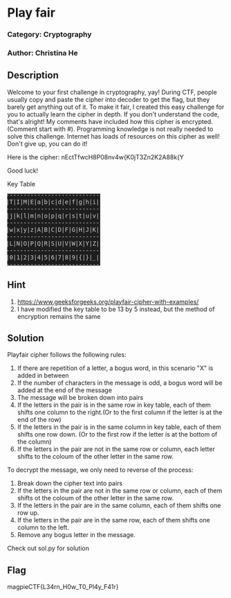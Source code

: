 # Play fair
### Category: Cryptography
### Author: Christina He

## Description
Welcome to your first challenge in cryptography, yay! During CTF, people usually copy and paste the cipher into decoder to get the flag, but they barely get anything out of it. To make it fair, I created this easy challenge for you to actually learn the cipher in depth. If you don't understand the code, that's alright! My comments have included how this cipher is encrypted. (Comment start with #). Programming knowledge is not really needed to solve this challenge. Internet has loads of resources on this cipher as well! Don't give up, you can do it!

Here is the cipher: nEctTfwcH8P08nv4w{K0jT3Zn2K2A88k{Y

Good luck!

Key Table

![This is an image](./key_table.png)



## Hint
1. https://www.geeksforgeeks.org/playfair-cipher-with-examples/
2. I have modified the key table to be 13 by 5 instead, but the method of encryption remains the same

## Solution
Playfair cipher follows the following rules:
1. If there are repetition of a letter, a bogus word, in this scenario "X" is added in between
2. If the number of characters in the message is odd, a bogus word will be added at the end of the message
3. The message will be broken down into pairs
4. If the letters in the pair is in the same row in key table, each of them shifts one column to the right.(Or to the first column if the letter is at the end of the row)
5. If the letters in the pair is in the same column in key table, each of them shifts one row down. (Or to the first row if the letter is at the bottom of the column)
6. If the letters in the pair are not in the same row or column, each letter shifts to the coloum of the other letter in the same row.

To decrypt the message, we only need to reverse of the process:
1. Break down the cipher text into pairs
2. If the letters in the pair are not in the same row or column, each of them shifts ot the coloum of the other letter in the same row.
3. If the letters in the pair are in the same column, each of them shifts one row up.
4. If the letters in the pair are in the same row, each of them shifts one column to the left.
5.  Remove any bogus letter in the message.

Check out sol.py for solution

## Flag
magpieCTF{L34rn_H0w_T0_Pl4y_F41r}
